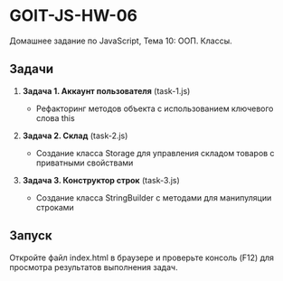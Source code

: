 # GOIT-JS-HW-06

Домашнее задание по JavaScript, Тема 10: ООП. Классы.

## Задачи

1. **Задача 1. Аккаунт пользователя** (task-1.js)
   - Рефакторинг методов объекта с использованием ключевого слова this

2. **Задача 2. Склад** (task-2.js)
   - Создание класса Storage для управления складом товаров с приватными свойствами

3. **Задача 3. Конструктор строк** (task-3.js)
   - Создание класса StringBuilder с методами для манипуляции строками

## Запуск

Откройте файл index.html в браузере и проверьте консоль (F12) для просмотра результатов выполнения задач.